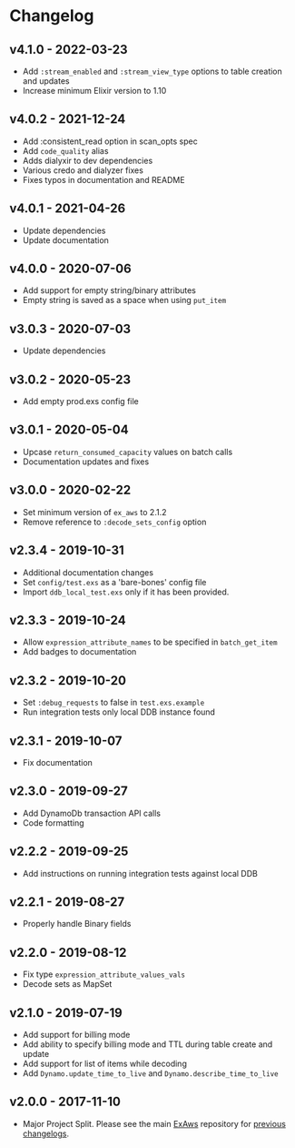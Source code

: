 # Changelog

## v4.1.0 - 2022-03-23

- Add `:stream_enabled` and `:stream_view_type` options to table creation and updates
- Increase minimum Elixir version to 1.10

## v4.0.2 - 2021-12-24

- Add :consistent_read option in scan_opts spec
- Add `code_quality` alias
- Adds dialyxir to dev dependencies
- Various credo and dialyzer fixes
- Fixes typos in documentation and README

## v4.0.1 - 2021-04-26

- Update dependencies
- Update documentation

## v4.0.0 - 2020-07-06

- Add support for empty string/binary attributes
- Empty string is saved as a space when using `put_item`

## v3.0.3 - 2020-07-03

- Update dependencies

## v3.0.2 - 2020-05-23

- Add empty prod.exs config file

## v3.0.1 - 2020-05-04

- Upcase `return_consumed_capacity` values on batch calls
- Documentation updates and fixes

## v3.0.0 - 2020-02-22

- Set minimum version of `ex_aws` to 2.1.2
- Remove reference to `:decode_sets_config` option

## v2.3.4 - 2019-10-31

- Additional documentation changes
- Set `config/test.exs` as a 'bare-bones' config file
- Import `ddb_local_test.exs` only if it has been provided.

## v2.3.3 - 2019-10-24

- Allow `expression_attribute_names` to be specified in `batch_get_item`
- Add badges to documentation

## v2.3.2 - 2019-10-20

- Set `:debug_requests` to false in `test.exs.example`
- Run integration tests only local DDB instance found

## v2.3.1 - 2019-10-07

- Fix documentation

## v2.3.0 - 2019-09-27

- Add DynamoDb transaction API calls
- Code formatting

## v2.2.2 - 2019-09-25

- Add instructions on running integration tests against local DDB

## v2.2.1 - 2019-08-27

- Properly handle Binary fields

## v2.2.0 - 2019-08-12

- Fix type `expression_attribute_values_vals`
- Decode sets as MapSet

## v2.1.0 - 2019-07-19

- Add support for billing mode
- Add ability to specify billing mode and TTL during table create and update
- Add support for list of items while decoding
- Add `Dynamo.update_time_to_live` and `Dynamo.describe_time_to_live`

## v2.0.0 - 2017-11-10

- Major Project Split. Please see the main [ExAws](https://github.com/ex-aws/ex_aws) repository for [previous changelogs](https://github.com/ex-aws/ex_aws/blob/master/CHANGELOG.md).
